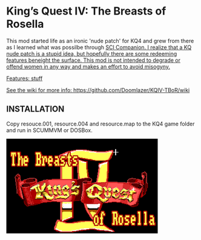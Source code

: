 # King’s Quest IV: The Breasts of Rosella

This mod started life as an ironic 'nude patch' for KQ4 and grew from there as I learned what was possilbe through <a href="http://scicompanion.com">SCI Companion</URL>. I realize that a KQ nude patch is a stupid idea, but hopefully there are some redeeming features beneight the surface. This mod is not intended to degrade or offend women in any way and makes an effort to avoid misogyny. 

Features: stuff

See the wiki for more info: https://github.com/Doomlazer/KQIV-TBoR/wiki

## INSTALLATION

Copy resouce.001, resource.004 and resource.map to the KQ4 game folder and run in SCUMMVM or DOSBox.

<img src="TitleCard.png" alt="The Breasts of Rosella intro screen" width="400">
